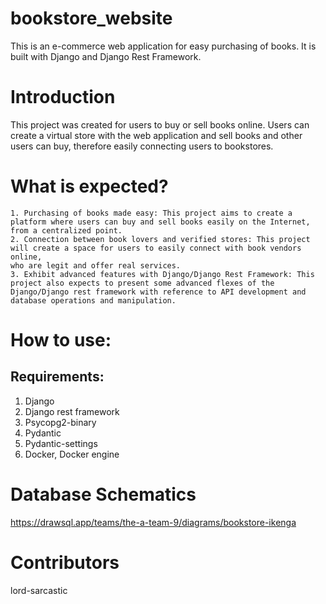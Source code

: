 # bookstore_website
This is an e-commerce web application for easy purchasing of books. It is built with Django and Django Rest Framework. 

# Introduction
This project was created for users to buy or sell books online. Users can create a virtual store with the web application and 
sell books and other users can buy, therefore easily connecting users to bookstores. 

# What is expected? 
    1. Purchasing of books made easy: This project aims to create a platform where users can buy and sell books easily on the Internet, 
    from a centralized point.
    2. Connection between book lovers and verified stores: This project will create a space for users to easily connect with book vendors online, 
    who are legit and offer real services. 
    3. Exhibit advanced features with Django/Django Rest Framework: This project also expects to present some advanced flexes of the Django/Django rest framework with reference to API development and database operations and manipulation.

# How to use:
## Requirements:
1. Django
2. Django rest framework
3. Psycopg2-binary
4. Pydantic
5. Pydantic-settings
6. Docker, Docker engine 

# Database Schematics
https://drawsql.app/teams/the-a-team-9/diagrams/bookstore-ikenga

# Contributors
lord-sarcastic
